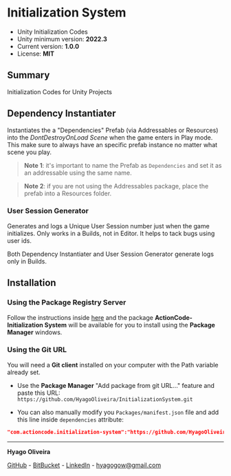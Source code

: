# Initialization System

* Unity Initialization Codes
* Unity minimum version: **2022.3**
* Current version: **1.0.0**
* License: **MIT**

## Summary

Initialization Codes for Unity Projects

## Dependency Instantiater

Instantiates the a "Dependencies" Prefab (via Addressables or Resources) into the *DontDestroyOnLoad Scene* when the game enters in Play mode. This make sure to always have an specific prefab instance no matter what scene you play.

>**Note 1**: it's important to name the Prefab as `Dependencies` and set it as an addressable using the same name. 

>**Note 2**: if you are not using the Addressables package, place the prefab into a Resources folder.

### User Session Generator

Generates and logs a Unique User Session number just when the game initializes. Only works in a Builds, not in Editor.
It helps to tack bugs using user ids.

Both Dependency Instantiater and User Session Generator generate logs only in Builds.

## Installation

### Using the Package Registry Server

Follow the instructions inside [here](https://cutt.ly/ukvj1c8) and the package **ActionCode-Initialization System** 
will be available for you to install using the **Package Manager** windows.

### Using the Git URL

You will need a **Git client** installed on your computer with the Path variable already set. 

- Use the **Package Manager** "Add package from git URL..." feature and paste this URL: `https://github.com/HyagoOliveira/InitializationSystem.git`

- You can also manually modify you `Packages/manifest.json` file and add this line inside `dependencies` attribute: 

```json
"com.actioncode.initialization-system":"https://github.com/HyagoOliveira/InitializationSystem.git"
```

---

**Hyago Oliveira**

[GitHub](https://github.com/HyagoOliveira) -
[BitBucket](https://bitbucket.org/HyagoGow/) -
[LinkedIn](https://www.linkedin.com/in/hyago-oliveira/) -
<hyagogow@gmail.com>